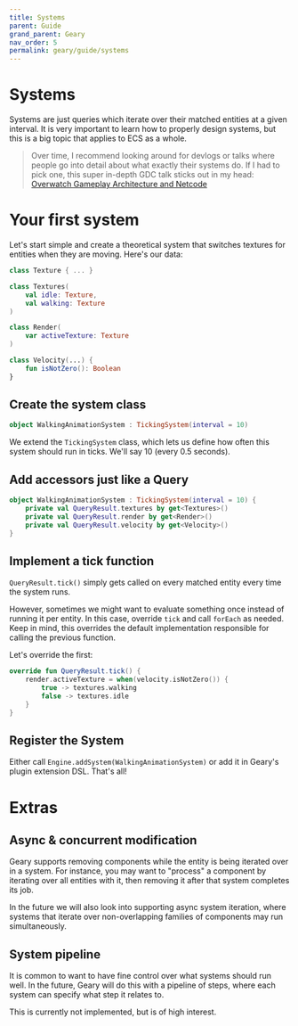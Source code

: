 ```yaml
---
title: Systems
parent: Guide
grand_parent: Geary
nav_order: 5
permalink: geary/guide/systems
---
```


# Systems

Systems are just queries which iterate over their matched entities at a given interval. It is very important to learn how to properly design systems, but this is a big topic that applies to ECS as a whole.

> Over time, I recommend looking around for devlogs or talks where people go into detail about what exactly their systems do. If I had to pick one, this super in-depth GDC talk sticks out in my head: [Overwatch Gameplay Architecture and Netcode](https://www.youtube.com/watch?v=W3aieHjyNvw)

# Your first system

Let's start simple and create a theoretical system that switches textures for entities when they are moving. Here's our data:

```kotlin
class Texture { ... }

class Textures(
    val idle: Texture,
    val walking: Texture
)

class Render(
    var activeTexture: Texture
)

class Velocity(...) {
    fun isNotZero(): Boolean
}
```

## Create the system class

```kotlin
object WalkingAnimationSystem : TickingSystem(interval = 10)
```

We extend the `TickingSystem` class, which lets us define how often this system should run in ticks. We'll say 10 (every 0.5 seconds).

## Add accessors just like a Query
```kotlin
object WalkingAnimationSystem : TickingSystem(interval = 10) {
    private val QueryResult.textures by get<Textures>()
    private val QueryResult.render by get<Render>()
    private val QueryResult.velocity by get<Velocity>()
}
```

## Implement a tick function

`QueryResult.tick()` simply gets called on every matched entity every time the system runs.

However, sometimes we might want to evaluate something once instead of running it per entity. In this case, override `tick` and call `forEach` as needed. Keep in mind, this overrides the default implementation responsible for calling the previous function.

Let's override the first:

```kotlin
override fun QueryResult.tick() {
    render.activeTexture = when(velocity.isNotZero()) {
        true -> textures.walking
        false -> textures.idle
    }
}
```

## Register the System

Either call `Engine.addSystem(WalkingAnimationSystem)` or add it in Geary's plugin extension DSL. That's all!

# Extras

## Async & concurrent modification

Geary supports removing components while the entity is being iterated over in a system. For instance, you may want to "process" a component by iterating over all entities with it, then removing it after that system completes its job.

In the future we will also look into supporting async system iteration, where systems that iterate over non-overlapping families of components may run simultaneously.

## System pipeline

It is common to want to have fine control over what systems should run well. In the future, Geary will do this with a pipeline of steps, where each system can specify what step it relates to. 

This is currently not implemented, but is of high interest.
